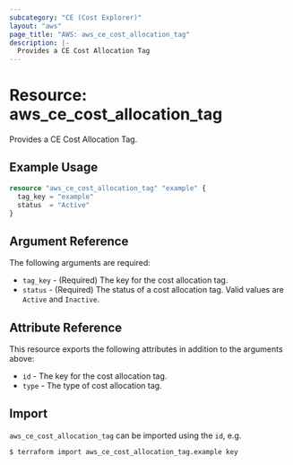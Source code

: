 ```yaml
---
subcategory: "CE (Cost Explorer)"
layout: "aws"
page_title: "AWS: aws_ce_cost_allocation_tag"
description: |-
  Provides a CE Cost Allocation Tag
---
```


# Resource: aws_ce_cost_allocation_tag

Provides a CE Cost Allocation Tag.

## Example Usage

```terraform
resource "aws_ce_cost_allocation_tag" "example" {
  tag_key = "example"
  status  = "Active"
}
```

## Argument Reference

The following arguments are required:

* `tag_key` - (Required) The key for the cost allocation tag.
* `status` - (Required) The status of a cost allocation tag. Valid values are `Active` and `Inactive`.

## Attribute Reference

This resource exports the following attributes in addition to the arguments above:

* `id` - The key for the cost allocation tag.
* `type` - The type of cost allocation tag.

## Import

`aws_ce_cost_allocation_tag` can be imported using the `id`, e.g.

```
$ terraform import aws_ce_cost_allocation_tag.example key
```

